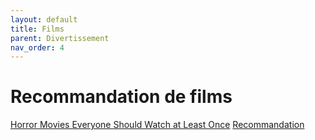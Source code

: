 ```yaml
---
layout: default
title: Films
parent: Divertissement
nav_order: 4
---
```


# Recommandation de films
[Horror Movies Everyone Should Watch at Least Once](https://boxd.it/vI1cU)
[Recommandation](https://boxd.it/L07vY)